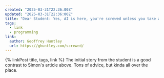 ```yaml
---
created: "2025-03-31T22:36:00Z"
updated: "2025-03-31T22:36:00Z"
title: "Dear Student: Yes, AI is here, you're screwed unless you take action..."
tags:
  - link
  - programming
link:
  author: Geoffrey Huntley
  url: https://ghuntley.com/screwed/
---
```


{% linkPost title, tags, link %} The initial story from the student is a good contrast to Simon's article above. Tons of advice, but kinda all over the place.
